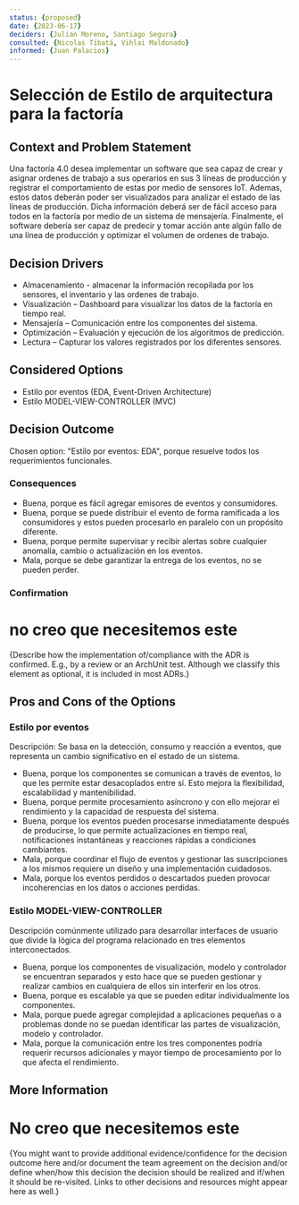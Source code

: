 ```yaml
---
status: {proposed}
date: {2023-06-17}
deciders: {Julian Moreno, Santiago Segura}
consulted: {Nicolas Tibatá, Vihlai Maldonado}
informed: {Juan Palacios}
---
```


# Selección de Estilo de arquitectura para la factoría

## Context and Problem Statement
Una factoría 4.0 desea implementar un software que sea capaz de crear y asignar ordenes de trabajo a sus operarios en sus 3 líneas de producción y registrar el comportamiento de estas por medio de sensores IoT. Ademas, estos datos deberán poder ser visualizados para analizar el estado de las líneas de producción. Dicha información deberá ser de fácil acceso para todos en la factoría por medio de un sistema de mensajería. Finalmente, el software debería ser capaz de predecir y tomar acción ante algún fallo de una línea de producción y optimizar el volumen de ordenes de trabajo.

## Decision Drivers

* Almacenamiento - almacenar la información recopilada por los sensores, el inventario y las ordenes de trabajo.
* Visualización – Dashboard para visualizar los datos de la factoría en tiempo real.
* Mensajería – Comunicación entre los componentes del sistema.
* Optimización – Evaluación y ejecución de los algoritmos de predicción.
* Lectura – Capturar los valores registrados por los diferentes sensores.


## Considered Options

* Estilo por eventos (EDA, Event-Driven Architecture)
* Estilo MODEL-VIEW-CONTROLLER (MVC)

## Decision Outcome

Chosen option: "Estilo por eventos: EDA", porque resuelve todos los requerimientos funcionales.

### Consequences

* Buena, porque es fácil agregar emisores de eventos y consumidores.
* Buena, porque se puede distribuir el evento de forma ramificada a los consumidores y estos pueden procesarlo en paralelo con un propósito diferente.
* Buena, porque permite supervisar y recibir alertas sobre cualquier anomalía, cambio o actualización en los eventos.
* Mala, porque se debe garantizar la entrega de los eventos, no se pueden perder. 


### Confirmation

# no creo que necesitemos este
{Describe how the implementation of/compliance with the ADR is confirmed. E.g., by a review or an ArchUnit test.
 Although we classify this element as optional, it is included in most ADRs.}


## Pros and Cons of the Options

### Estilo por eventos

Descripción:
Se basa en la detección, consumo y reacción a eventos, que representa un cambio significativo en el estado de un sistema.

* Buena, porque los componentes se comunican a través de eventos, lo que les permite estar desacoplados entre sí. Esto mejora la flexibilidad, escalabilidad y mantenibilidad.
* Buena, porque permite procesamiento asíncrono y con ello mejorar el rendimiento y la capacidad de respuesta del sistema.
* Buena, porque los eventos pueden procesarse inmediatamente después de producirse, lo que permite actualizaciones en tiempo real, notificaciones instantáneas y reacciones rápidas a condiciones cambiantes.
* Mala, porque coordinar el flujo de eventos y gestionar las suscripciones a los mismos requiere un diseño y una implementación cuidadosos.
* Mala, porque los eventos perdidos o descartados pueden provocar incoherencias en los datos o acciones perdidas.

### Estilo MODEL-VIEW-CONTROLLER

Descripción
comúnmente utilizado para desarrollar interfaces de usuario que divide la lógica del programa relacionado en tres elementos interconectados.

* Buena, porque los componentes de visualización, modelo y controlador se encuentran separados y esto hace que se pueden gestionar y realizar cambios en cualquiera de ellos sin interferir en los otros.
* Buena, porque es escalable ya que se pueden editar individualmente los componentes. 
* Mala, porque puede agregar complejidad a aplicaciones pequeñas o a problemas donde no se puedan identificar las partes de visualización, modelo y controlador.
* Mala, porque la comunicación entre los tres componentes podría requerir recursos adicionales y mayor tiempo de procesamiento por lo que afecta el rendimiento.

## More Information

# No creo que necesitemos este

{You might want to provide additional evidence/confidence for the decision outcome here and/or
 document the team agreement on the decision and/or
 define when/how this decision the decision should be realized and if/when it should be re-visited.
Links to other decisions and resources might appear here as well.}
